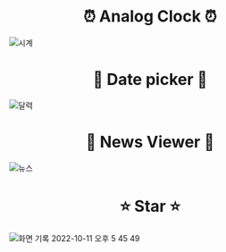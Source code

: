 <div align=center> <h1>⏰ Analog Clock ⏰</h1> </div>

![시계](https://user-images.githubusercontent.com/110148272/195041319-3cb46234-f8ad-4247-b2fb-c5adf7aed11d.gif)
<br />

<div align=center> <h1>📆 Date picker 📆</h1> </div>

![달력](https://user-images.githubusercontent.com/110148272/195040912-547329f7-5f4b-446e-8757-fc6f802c5eac.gif)

<div align=center> <h1>📰 News Viewer 📰</h1> </div>

![뉴스](https://user-images.githubusercontent.com/110148272/195042853-dd9fec3b-25dc-4655-b308-150fe85d8b4a.gif)

<div align=center> <h1>⭐️ Star ⭐️</h1> </div>

![화면 기록 2022-10-11 오후 5 45 49](https://user-images.githubusercontent.com/110148272/195043151-d2d70299-fbaa-4f8c-9c94-d42cfb22f949.gif)



